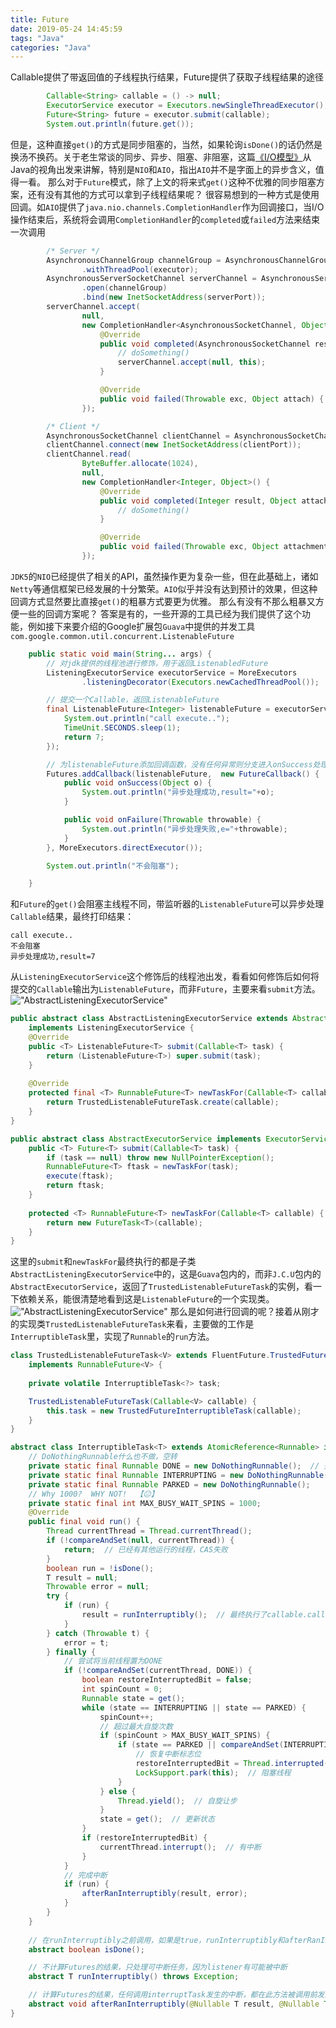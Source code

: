 ```yaml
---
title: Future
date: 2019-05-24 14:45:59
tags: "Java"
categories: "Java"
---
```


Callable提供了带返回值的子线程执行结果，Future提供了获取子线程结果的途径

```java
        Callable<String> callable = () -> null;
        ExecutorService executor = Executors.newSingleThreadExecutor();
        Future<String> future = executor.submit(callable);
        System.out.println(future.get());
```

但是，这种直接`get()`的方式是同步阻塞的，当然，如果轮询`isDone()`的话仍然是换汤不换药。关于老生常谈的同步、异步、阻塞、非阻塞，这篇[《I/O模型》](https://mp.weixin.qq.com/s/uDgueoMIEjl-HCE_fcSmSw)从Java的视角出发来讲解，特别是`NIO`和`AIO`，指出`AIO`并不是字面上的异步含义，值得一看。
那么对于`Future`模式，除了上文的将来式`get()`这种不优雅的同步阻塞方案，还有没有其他的方式可以拿到子线程结果呢？
很容易想到的一种方式是使用回调。如`AIO`提供了`java.nio.channels.CompletionHandler`作为回调接口，当I/O操作结束后，系统将会调用`CompletionHandler`的`completed`或`failed`方法来结束一次调用

```java
        /* Server */
        AsynchronousChannelGroup channelGroup = AsynchronousChannelGroup
                .withThreadPool(executor);
        AsynchronousServerSocketChannel serverChannel = AsynchronousServerSocketChannel
                .open(channelGroup)
                .bind(new InetSocketAddress(serverPort));
        serverChannel.accept(
                null,
                new CompletionHandler<AsynchronousSocketChannel, Object>() {
                    @Override
                    public void completed(AsynchronousSocketChannel result, Object attach) {
                        // doSomething()
                        serverChannel.accept(null, this);
                    }

                    @Override
                    public void failed(Throwable exc, Object attach) { }
                });

        /* Client */
        AsynchronousSocketChannel clientChannel = AsynchronousSocketChannel.open();
        clientChannel.connect(new InetSocketAddress(clientPort));
        clientChannel.read(
                ByteBuffer.allocate(1024),
                null,
                new CompletionHandler<Integer, Object>() {
                    @Override
                    public void completed(Integer result, Object attachment) {
                        // doSomething()
                    }

                    @Override
                    public void failed(Throwable exc, Object attachment) { }
                });
```

`JDK5`的`NIO`已经提供了相关的API，虽然操作更为复杂一些，但在此基础上，诸如`Netty`等通信框架已经发展的十分繁荣。`AIO`似乎并没有达到预计的效果，但这种回调方式显然要比直接`get()`的粗暴方式要更为优雅。
那么有没有不那么粗暴又方便一些的回调方案呢？
答案是有的，一些开源的工具已经为我们提供了这个功能，例如接下来要介绍的Google扩展包`Guava`中提供的并发工具` com.google.common.util.concurrent.ListenableFuture`

```java
    public static void main(String... args) {
        // 对jdk提供的线程池进行修饰，用于返回ListenabledFuture
        ListeningExecutorService executorService = MoreExecutors
                .listeningDecorator(Executors.newCachedThreadPool());

        // 提交一个Callable，返回ListenableFuture
        final ListenableFuture<Integer> listenableFuture = executorService.submit(() -> {
            System.out.println("call execute..");
            TimeUnit.SECONDS.sleep(1);
            return 7;
        });

        // 为listenableFuture添加回调函数，没有任何异常则分支进入onSuccess处理，否则进入onFailure分支
        Futures.addCallback(listenableFuture,  new FutureCallback() {
            public void onSuccess(Object o) {
                System.out.println("异步处理成功,result="+o);
            }

            public void onFailure(Throwable throwable) {
                System.out.println("异步处理失败,e="+throwable);
            }
        }, MoreExecutors.directExecutor());

        System.out.println("不会阻塞");

    }
```

和`Future`的`get()`会阻塞主线程不同，带监听器的`ListenableFuture`可以异步处理`Callable`结果，最终打印结果：

```
call execute..
不会阻塞
异步处理成功,result=7
```

从`ListeningExecutorService`这个修饰后的线程池出发，看看如何修饰后如何将提交的`Callable`输出为`ListenableFuture`，而非`Future`，主要来看`submit`方法。
!["AbstractListeningExecutorService"](/images/future1.jpg)

```java
public abstract class AbstractListeningExecutorService extends AbstractExecutorService
    implements ListeningExecutorService {
    @Override
    public <T> ListenableFuture<T> submit(Callable<T> task) {
        return (ListenableFuture<T>) super.submit(task);
    }
    
    @Override
    protected final <T> RunnableFuture<T> newTaskFor(Callable<T> callable) {
        return TrustedListenableFutureTask.create(callable);
    }    
}

public abstract class AbstractExecutorService implements ExecutorService {
    public <T> Future<T> submit(Callable<T> task) {
        if (task == null) throw new NullPointerException();
        RunnableFuture<T> ftask = newTaskFor(task);
        execute(ftask);
        return ftask;
    }
    
    protected <T> RunnableFuture<T> newTaskFor(Callable<T> callable) {
        return new FutureTask<T>(callable);
    }    
}
```

这里的`submit`和`newTaskFor`最终执行的都是子类`AbstractListeningExecutorService`中的，这是`Guava`包内的，而非`J.C.U`包内的`AbstractExecutorService`，返回了`TrustedListenableFutureTask`的实例，看一下依赖关系，能很清楚地看到这是`ListenableFuture`的一个实现类。
!["AbstractListeningExecutorService"](/images/future2.jpg)
那么是如何进行回调的呢？接着从刚才的实现类`TrustedListenableFutureTask`来看，主要做的工作是`InterruptibleTask`里，实现了`Runnable`的`run`方法。

```java
class TrustedListenableFutureTask<V> extends FluentFuture.TrustedFuture<V>
    implements RunnableFuture<V> {
    
    private volatile InterruptibleTask<?> task;

    TrustedListenableFutureTask(Callable<V> callable) {
        this.task = new TrustedFutureInterruptibleTask(callable);
    }    
}

abstract class InterruptibleTask<T> extends AtomicReference<Runnable> implements Runnable {
    // DoNothingRunnable什么也不做，空转
    private static final Runnable DONE = new DoNothingRunnable();  // 完成中断，置为DONE
    private static final Runnable INTERRUPTING = new DoNothingRunnable();
    private static final Runnable PARKED = new DoNothingRunnable();
    // Why 1000?  WHY NOT!  【😐】
    private static final int MAX_BUSY_WAIT_SPINS = 1000;
    @Override
    public final void run() {
        Thread currentThread = Thread.currentThread();
        if (!compareAndSet(null, currentThread)) {
            return;  // 已经有其他运行的线程，CAS失败
        }
        boolean run = !isDone();
        T result = null;
        Throwable error = null;
        try {
            if (run) { 
                result = runInterruptibly();  // 最终执行了callable.call()
            }
        } catch (Throwable t) {
            error = t;
        } finally {
            // 尝试将当前线程置为DONE
            if (!compareAndSet(currentThread, DONE)) {
                boolean restoreInterruptedBit = false;
                int spinCount = 0;
                Runnable state = get();
                while (state == INTERRUPTING || state == PARKED) {
                    spinCount++;
                    // 超过最大自旋次数
                    if (spinCount > MAX_BUSY_WAIT_SPINS) {
                        if (state == PARKED || compareAndSet(INTERRUPTING, PARKED)) {
                            // 恢复中断标志位
                            restoreInterruptedBit = Thread.interrupted()||restoreInterruptedBit;
                            LockSupport.park(this);  // 阻塞线程
                        }
                    } else {
                        Thread.yield();  // 自旋让步
                    }
                    state = get();  // 更新状态
                }
                if (restoreInterruptedBit) {
                    currentThread.interrupt();  // 有中断
                }
            }
            // 完成中断
            if (run) {
                afterRanInterruptibly(result, error);
            }
        }
    }
    
    // 在runInterruptibly之前调用，如果是true，runInterruptibly和afterRanInterruptibly不再调用
    abstract boolean isDone();

    // 不计算Futures的结果，只处理可中断任务，因为listener有可能被中断
    abstract T runInterruptibly() throws Exception;

    // 计算Futures的结果，任何调用interruptTask发生的中断，都在此方法被调用前发生
    abstract void afterRanInterruptibly(@Nullable T result, @Nullable Throwable error);
}
```



